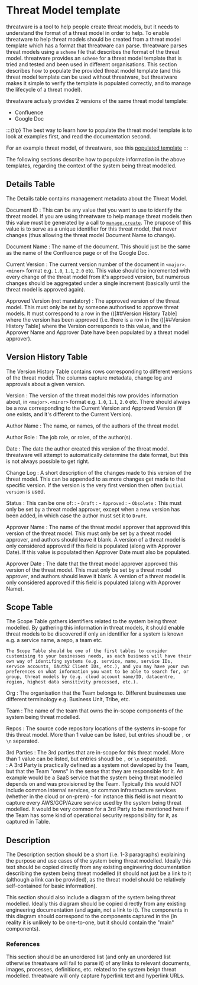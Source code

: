 # Threat Model template

threatware is a tool to help people create threat models, but it needs to understand the format of a threat model in order to help.  To enable threatware to help threat models should be created from a threat model template which has a format that threatware can parse.  threatware parses threat models using a `scheme` file that describes the format of the threat model.  threatware provides an `scheme` for a threat model template that is tried and tested and been used in different organisations.  This section describes how to populate the provided threat model template (and this threat model template can be used without threatware, but threatware makes it simple to verify the template is populated correctly, and to manage the lifecycle of a threat model).

threatware actualy provides 2 versions of the same threat model template:
- Confluence
- Google Doc

:::{tip}
The best way to learn how to populate the threat model template is to look at examples first, and read the documentation second.

For an example threat model, of threatware, see this [populated template]()
:::

The following sections describe how to populate information in the above templates, regarding the context of the system being threat modelled.

## Details Table

The Details table contains management metadata about the Threat Model.

Document ID
:  This can be any value that you want to use to identify the threat model.  If you are using threatware to help manage threat models then this value must be generated by a call to [`manage.create`](../actions/manage.md#managecreate).  The prupose of this value is to serve as a unique identifier for this threat model, that never changes (thus allowing the threat model Document Name to change).

Document Name
:  The name of the document.  This should just be the same as the name of the Confluence page or of the Google Doc.

Current Version
:  The current version number of the document in `<major>.<minor>` format e.g. `1.0`, `1.1`, `2.0` etc.  This value should be incremented with every change of the threat model from it's approved version, but numerous changes should be aggregated under a single increment (basically until the threat model is approved again).

Approved Version (not mandatory)
:  The approved version of the threat model.  This must only be set by someone authorised to approve threat models.  It must correspond to a row in the ()[##Version History Table] where the version has been approved (i.e. there is a row in the ()[##Version History Table] where the Version corresponds to this value, and the Approver Name and Approver Date have been populated by a threat model approver).

## Version History Table

The Version History Table contains rows corresponding to different versions of the threat model.  The columns capture metadata, change log and approvals about a given version.

Version
:  The version of the threat model this row provides information about, in `<major>.<minor>` format e.g. `1.0`, `1.1`, `2.0` etc.  There should always be a row corresponding to the Current Version and Approved Version (if one exists, and it's different to the Current Version).

Author Name
:  The name, or names, of the authors of the threat model.

Author Role
:  The job role, or roles, of the author(s).

Date
:  The date the author created this version of the threat model.  threatware will attempt to automatically determine the date format, but this is not always possible to get right.

Change Log
:  A short description of the changes made to this version of the threat model.  This can be appended to as more changes get made to that specific version.  If the version is the very first version then often `Initial version` is used.

Status
:  This can be one of:
:  - `Draft`
:  - `Approved`
:  - `Obsolete`
:  This must only be set by a threat model approver, except when a new version has been added, in which case the author must set it to `Draft`.

Approver Name
:  The name of the threat model approver that approved this version of the threat model.  This must only be set by a threat model approver, and authors should leave it blank.  A version of a threat model is only considered approved if this field is populated (along with Approver Date).  If this value is populated then Approver Date must also be populated.

Approver Date
:  The date that the threat model approver approved this version of the threat model.  This must only be set by a threat model approver, and authors should leave it blank.  A version of a threat model is only considered approved if this field is populated (along with Approver Name).

## Scope Table

The Scope Table gathers identifiers related to the system being threat modelled.  By gathering this information in threat models, it should enable threat models to be discovered if only an identifier for a system is known e.g. a service name, a repo, a team etc. 

```{note}
The Scope Table should be one of the first tables to consider customising to your businesses needs, as each business will have their own way of identifing systems (e.g. service, name, service IDs, service accounts, OAuth2 Client IDs, etc.), and you may have your own preferences on what information you want to be able to search for, or group, threat models by (e.g. cloud account name/ID, datacentre, region, highest data sensitivity processed, etc.).  
```

Org
:  The organisation that the Team belongs to.  Different businesses use different terminology e.g. Business Unit, Tribe, etc.

Team
:  The name of the team that owns the in-scope components of the system being threat modelled.

Repos
:  The source code repository locations of the systems in-scope for this threat model.  More than 1 value can be listed, but entries shoudl be `,` or `\n` separated.

3rd Parties
:  The 3rd parties that are in-scope for this threat model.  More than 1 value can be listed, but entries shoudl be `,` or `\n` separated.  
:  A 3rd Party is practically defined as a system not developed by the Team, but that the Team "owns" in the sense that they are responsible for it.  An example would be a SaaS service that the system being threat modelled depends on and was provisioned by the Team.  Typically this would NOT include common internal services, or common infrastructure services (whether in the cloud or on-prem) - for instance this field is not meant to capture every AWS/GCP/Azure service used by the system being threat modelled.  It would be very common for a 3rd Party to be mentioned here if the Team has some kind of operational security responsibility for it, as captured in [](./operations.md#operational-security) Table.


## Description

The Description section should be a short (i.e. 1-3 paragraphs) explaining the purpose and use cases of the system being threat modelled.  Ideally this text should be copied directly from any existing engineering documentation describing the system being threat modelled (it should not just be a link to it (although a link can be provided), as the threat model should be relatively self-contained for basic information).

This section should also include a diagram of the system being threat modelled.  Ideally this diagram should be copied directly from any existing engineering documentation (and again, not a link to it).  The components in this diagram should correspond to the components captured in the [](./components.md#components-details-table) (in reality it is unlikely to be one-to-one, but it should contain the "main" components).

### References

This section should be an unordered list (and only an unordered list otherwise threatware will fail to parse it) of any links to relevant documents, images, processes, definitions, etc. related to the system beign threat modelled.  threatware will only capture hyperlink text and hyperlink URLs.